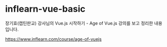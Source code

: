 # inflearn-vue-basic

장기효(캡틴판교) 강사님의 Vue.js 시작하기 - Age of Vue.js 강의를 보고 정리한 내용입니다. <br>

https://www.inflearn.com/course/age-of-vuejs
